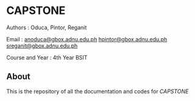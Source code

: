 # CAPSTONE

Authors : Oduca, Pintor, Reganit

Email : anoduca@gbox.adnu.edu.ph hpintor@gbox.adnu.edu.ph sreganit@gbox.adnu.edu.ph

Course and Year : 4th Year BSIT

## About
This is the repository of all the documentation and codes for *CAPSTONE*
